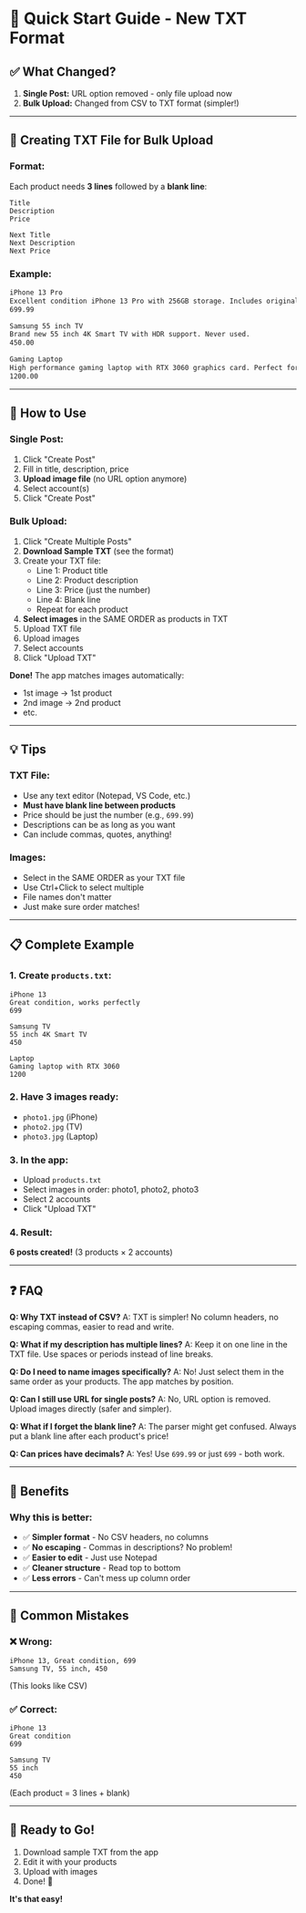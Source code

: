 # 🚀 Quick Start Guide - New TXT Format

## ✅ What Changed?

1. **Single Post:** URL option removed - only file upload now
2. **Bulk Upload:** Changed from CSV to TXT format (simpler!)

---

## 📝 Creating TXT File for Bulk Upload

### Format:
Each product needs **3 lines** followed by a **blank line**:

```
Title
Description  
Price

Next Title
Next Description
Next Price
```

### Example:

```txt
iPhone 13 Pro
Excellent condition iPhone 13 Pro with 256GB storage. Includes original box and accessories.
699.99

Samsung 55 inch TV
Brand new 55 inch 4K Smart TV with HDR support. Never used.
450.00

Gaming Laptop
High performance gaming laptop with RTX 3060 graphics card. Perfect for gaming and content creation.
1200.00
```

---

## 🎯 How to Use

### Single Post:
1. Click "Create Post"
2. Fill in title, description, price
3. **Upload image file** (no URL option anymore)
4. Select account(s)
5. Click "Create Post"

### Bulk Upload:
1. Click "Create Multiple Posts"
2. **Download Sample TXT** (see the format)
3. Create your TXT file:
   - Line 1: Product title
   - Line 2: Product description  
   - Line 3: Price (just the number)
   - Line 4: Blank line
   - Repeat for each product
4. **Select images** in the SAME ORDER as products in TXT
5. Upload TXT file
6. Upload images
7. Select accounts
8. Click "Upload TXT"

**Done!** The app matches images automatically:
- 1st image → 1st product
- 2nd image → 2nd product
- etc.

---

## 💡 Tips

### TXT File:
- Use any text editor (Notepad, VS Code, etc.)
- **Must have blank line between products**
- Price should be just the number (e.g., `699.99`)
- Descriptions can be as long as you want
- Can include commas, quotes, anything!

### Images:
- Select in the SAME ORDER as your TXT file
- Use Ctrl+Click to select multiple
- File names don't matter
- Just make sure order matches!

---

## 📋 Complete Example

### 1. Create `products.txt`:
```
iPhone 13
Great condition, works perfectly
699

Samsung TV
55 inch 4K Smart TV
450

Laptop
Gaming laptop with RTX 3060
1200
```

### 2. Have 3 images ready:
- `photo1.jpg` (iPhone)
- `photo2.jpg` (TV)
- `photo3.jpg` (Laptop)

### 3. In the app:
- Upload `products.txt`
- Select images in order: photo1, photo2, photo3
- Select 2 accounts
- Click "Upload TXT"

### 4. Result:
**6 posts created!** (3 products × 2 accounts)

---

## ❓ FAQ

**Q: Why TXT instead of CSV?**
A: TXT is simpler! No column headers, no escaping commas, easier to read and write.

**Q: What if my description has multiple lines?**
A: Keep it on one line in the TXT file. Use spaces or periods instead of line breaks.

**Q: Do I need to name images specifically?**
A: No! Just select them in the same order as your products. The app matches by position.

**Q: Can I still use URL for single posts?**
A: No, URL option is removed. Upload images directly (safer and simpler).

**Q: What if I forget the blank line?**
A: The parser might get confused. Always put a blank line after each product's price!

**Q: Can prices have decimals?**
A: Yes! Use `699.99` or just `699` - both work.

---

## 🎉 Benefits

### Why this is better:
- ✅ **Simpler format** - No CSV headers, no columns
- ✅ **No escaping** - Commas in descriptions? No problem!
- ✅ **Easier to edit** - Just use Notepad
- ✅ **Cleaner structure** - Read top to bottom
- ✅ **Less errors** - Can't mess up column order

---

## 🚨 Common Mistakes

### ❌ Wrong:
```
iPhone 13, Great condition, 699
Samsung TV, 55 inch, 450
```
(This looks like CSV)

### ✅ Correct:
```
iPhone 13
Great condition
699

Samsung TV
55 inch
450
```
(Each product = 3 lines + blank)

---

## 🎊 Ready to Go!

1. Download sample TXT from the app
2. Edit it with your products
3. Upload with images
4. Done! 🚀

**It's that easy!**
